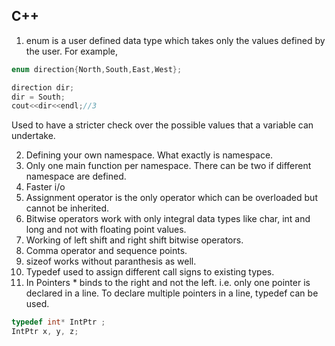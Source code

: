 ## C++

1. enum is a user defined data type which takes only the values defined by the user. For example, 

```cpp
enum direction{North,South,East,West};

direction dir;
dir = South;
cout<<dir<<endl;//3
```

Used to have a stricter check over the possible values that a variable can undertake.

2. Defining your own namespace. What exactly is namespace.
3. Only one main function per namespace. There can be two if different namespace are defined. 
4. Faster i/o
5. Assignment operator is the only operator which can be overloaded but cannot be inherited.
6. Bitwise operators work with only integral data types like char\, int and long and not with floating point values.
7. Working of left shift and right shift bitwise operators.
8. Comma operator and sequence points. 
9. sizeof works without paranthesis as well.
10. Typedef used to assign different call signs to existing types.
11. In Pointers * binds to the right and not the left. i.e. only one pointer is declared in a line. To declare multiple pointers in a line, typedef can be used.

```cpp
typedef int* IntPtr ;
IntPtr x, y, z;
```
